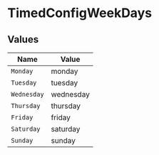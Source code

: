 # TimedConfigWeekDays


## Values

| Name        | Value       |
| ----------- | ----------- |
| `Monday`    | monday      |
| `Tuesday`   | tuesday     |
| `Wednesday` | wednesday   |
| `Thursday`  | thursday    |
| `Friday`    | friday      |
| `Saturday`  | saturday    |
| `Sunday`    | sunday      |